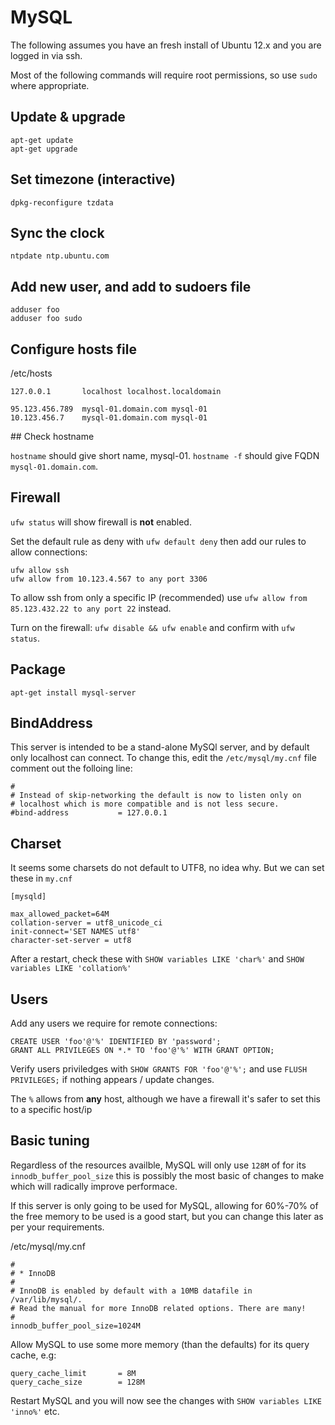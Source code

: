 # MySQL

The following assumes you have an fresh install of Ubuntu 12.x and you are logged in via ssh.

Most of the following commands will require root permissions, so use `sudo` where appropriate.

## Update & upgrade

```
apt-get update
apt-get upgrade
```

## Set timezone (interactive)

`dpkg-reconfigure tzdata`

## Sync the clock

`ntpdate ntp.ubuntu.com`

## Add new user, and add to sudoers file
```
adduser foo
adduser foo sudo
```

## Configure hosts file

/etc/hosts

```
127.0.0.1       localhost localhost.localdomain

95.123.456.789  mysql-01.domain.com mysql-01
10.123.456.7    mysql-01.domain.com mysql-01
```

## Check hostname

`hostname` should give short name, mysql-01. `hostname -f` should give FQDN `mysql-01.domain.com`.

## Firewall

`ufw status` will show firewall is <strong>not</strong> enabled.

Set the default rule as deny with `ufw default deny` then add our rules to allow connections:

```
ufw allow ssh
ufw allow from 10.123.4.567 to any port 3306
```

To allow ssh from only a specific IP (recommended) use `ufw allow from 85.123.432.22 to any port 22` instead.

Turn on the firewall: `ufw disable && ufw enable` and confirm with `ufw status`.

## Package

`apt-get install mysql-server`

## BindAddress

This server is intended to be a stand-alone MySQl server, and by default only localhost can connect. To change this, edit the `/etc/mysql/my.cnf` file comment out the folloing line:

```
#
# Instead of skip-networking the default is now to listen only on
# localhost which is more compatible and is not less secure.
#bind-address           = 127.0.0.1
```

## Charset

It seems some charsets do not default to UTF8, no idea why. But we can set these in `my.cnf`

```
[mysqld]

max_allowed_packet=64M
collation-server = utf8_unicode_ci
init-connect='SET NAMES utf8'
character-set-server = utf8
```

After a restart, check these with `SHOW variables LIKE 'char%'` and `SHOW variables LIKE 'collation%'`

## Users

Add any users we require for remote connections:

```
CREATE USER 'foo'@'%' IDENTIFIED BY 'password';
GRANT ALL PRIVILEGES ON *.* TO 'foo'@'%' WITH GRANT OPTION;
```

Verify users priviledges with `SHOW GRANTS FOR 'foo'@'%';` and use `FLUSH PRIVILEGES;` if nothing appears / update changes.

The `%` allows from <strong>any</strong> host, although we have a firewall it's safer to set this to a specific host/ip

## Basic tuning

Regardless of the resources availble, MySQL will only use `128M` of for its `innodb_buffer_pool_size` this is possibly the most basic of changes to make which will radically improve performace.

If this server is only going to be used for MySQL, allowing for 60%-70% of the free memory to be used is a good start, but you can change this later as per your requirements.

/etc/mysql/my.cnf

```
#
# * InnoDB
#
# InnoDB is enabled by default with a 10MB datafile in /var/lib/mysql/.
# Read the manual for more InnoDB related options. There are many!
#
innodb_buffer_pool_size=1024M
```

Allow MySQL to use some more memory (than the defaults) for its query cache, e.g: 

```
query_cache_limit       = 8M
query_cache_size        = 128M
```

Restart MySQL and you will now see the changes with `SHOW variables LIKE 'inno%'` etc.
